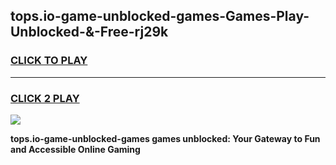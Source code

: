 
## tops.io-game-unblocked-games-Games-Play-Unblocked-&-Free-rj29k
<h3>
<a href="https://premium76.site?title=tops.io-game-unblocked-games&ref=24A">CLICK TO PLAY</a></h3>
<hr>

<h3>
<a href="https://premium76.site?title=tops.io-game-unblocked-games&ref=24A">CLICK 2 PLAY</a>
  
</h3>

<a href="https://premium76.site?title=tops.io-game-unblocked-games&ref=24A"><img src="https://clearcache.store/games.png"></a>


**tops.io-game-unblocked-games games unblocked: Your Gateway to Fun and Accessible Online Gaming**
